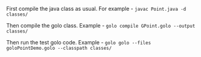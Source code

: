 First compile the java class as usual. For example - `javac Point.java -d classes/`

Then compile the golo class. Example - `golo compile GPoint.golo --output classes/`

Then run the test golo code. Example - `golo golo --files goloPointDemo.golo --classpath classes/`
